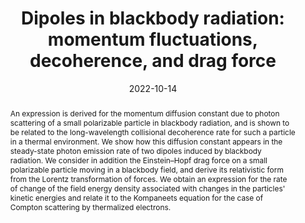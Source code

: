 ---
# Documentation: https://wowchemy.com/docs/managing-content/

title: "Dipoles in blackbody radiation: momentum fluctuations, decoherence, and drag force"
authors:
- Kanu Sinha
- Peter W Milonni
date: '2022-10-14'
lastmod: '2022-12-03T19:33:00-05:00'
featured: false
draft: false

# Projects (optional).
#   Associate this post with one or more of your projects.
#   Simply enter your project's folder or file name without extension.
#   E.g. `projects = ["internal-project"]` references `content/project/deep-learning/index.md`.
#   Otherwise, set `projects = []`.
projects: []
publishDate: '2022-12-04T00:32:59.853702Z'
publication_types:
- '2'
abstract: "An expression is derived for the momentum diffusion constant due to photon scattering of a small polarizable particle in blackbody radiation, and is shown to be related to the long-wavelength collisional decoherence rate for such a particle in a thermal environment. We show how this diffusion constant appears in the steady-state photon emission rate of two dipoles induced by blackbody radiation. We consider in addition the Einstein–Hopf drag force on a small polarizable particle moving in a blackbody field, and derive its relativistic form from the Lorentz transformation of forces. We obtain an expression for the rate of change of the field energy density associated with changes in the particles' kinetic energies and relate it to the Kompaneets equation for the case of Compton scattering by thermalized electrons."
publication: 'Journal of Physics B: Atomic, Molecular and Optical Physics **55**, 204002. [DOI: 10.1088/1361-6455/ac8efe](https://doi.org/10.1088/1361-6455/ac8efe)'
url_pdf: https://arxiv.org/pdf/2204.11113.pdf
links:
  - name: Journal
    url: https://iopscience.iop.org/article/10.1088/1361-6455/ac8efe
---